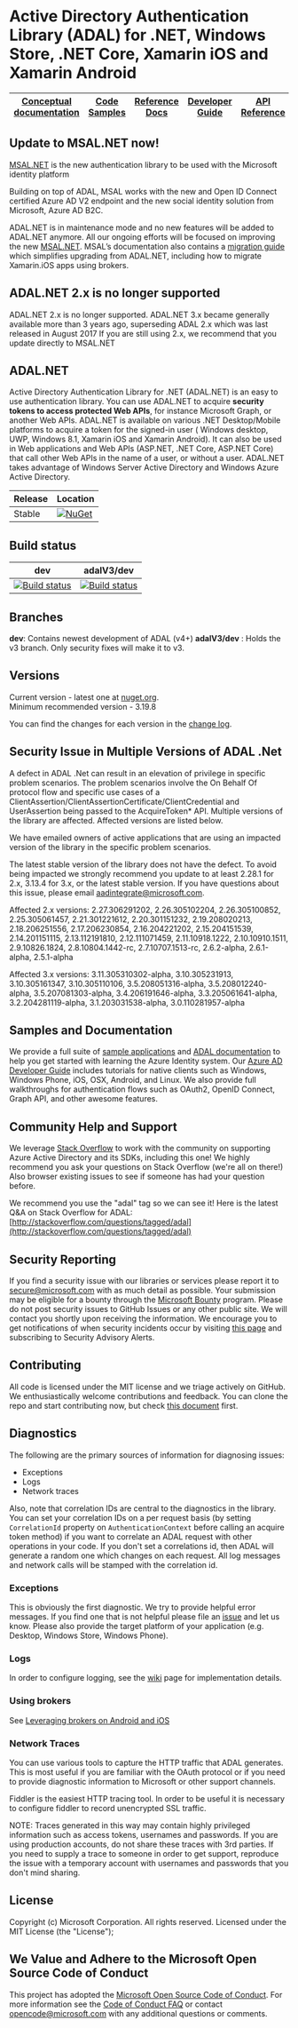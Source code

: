 # Active Directory Authentication Library (ADAL) for .NET, Windows Store, .NET Core, Xamarin iOS and Xamarin Android

| [Conceptual documentation](https://github.com/AzureAD/azure-activedirectory-library-for-dotnet/wiki#documentation) | [Code Samples](https://github.com/azure-samples?utf8=✓&q=active-directory-dotnet) | [Reference Docs](https://docs.microsoft.com/active-directory/adal/microsoft.identitymodel.clients.activedirectory) | [Developer Guide](https://aka.ms/aaddev) | [API Reference](https://docs.microsoft.com/en-us/dotnet/api/microsoft.identitymodel.clients.activedirectory?view=azure-dotnet) |
| ------------------------------------------------------------------------------------------------------------------ | --------------------------------------------------------------------------------- | ------------------------------------------------------------------------------------------------------------------ | ---------------------------------------- | ------------------------------------------------------------------------------------------------------------------------------ |

## Update to MSAL.NET now!

[MSAL.NET](https://github.com/AzureAD/microsoft-authentication-library-for-dotnet) is the new authentication library to be used with the Microsoft identity platform

Building on top of ADAL, MSAL works with the new and Open ID Connect certified Azure AD V2 endpoint and the new social identity solution from Microsoft, Azure AD B2C.

ADAL.NET is in maintenance mode and no new features will be added to ADAL.NET anymore. All our ongoing efforts will be focused on improving the new [MSAL.NET](https://github.com/AzureAD/microsoft-authentication-library-for-dotnet). MSAL’s documentation also contains a [migration guide]( https://docs.microsoft.com/en-us/azure/active-directory/develop/msal-net-migration) which simplifies upgrading from ADAL.NET, including how to migrate Xamarin.iOS apps using brokers.

## ADAL.NET 2.x is no longer supported

ADAL.NET 2.x is no longer supported. ADAL.NET 3.x became generally available more than 3 years ago, superseding ADAL 2.x which was last released in August 2017
If you are still using 2.x, we recommend that you update directly to MSAL.NET

## ADAL.NET

Active Directory Authentication Library for .NET (ADAL.NET) is an easy to use authentication library. You can use ADAL.NET to acquire **security tokens to access protected Web APIs**, for instance Microsoft Graph, or another Web APIs. ADAL.NET is available on various .NET Desktop/Mobile platforms to acquire a token for the signed-in user ( Windows desktop, UWP, Windows 8.1, Xamarin iOS and Xamarin Android). It can also be used in Web applications and Web APIs (ASP.NET, .NET Core, ASP.NET Core) that call other Web APIs in the name of a user, or without a user. ADAL.NET takes advantage of Windows Server Active Directory and Windows Azure Active Directory.

| Release | Location                                                                                                                                                                                                      |
| ------- | ------------------------------------------------------------------------------------------------------------------------------------------------------------------------------------------------------------- |
| Stable  | [![NuGet](https://img.shields.io/nuget/v/Microsoft.IdentityModel.Clients.ActiveDirectory.svg?style=flat-square&label=nuget)](https://www.nuget.org/packages/Microsoft.IdentityModel.Clients.ActiveDirectory/) |

## Build status

| dev                                                                                                                                                                                                                                  | adalV3/dev                                                                                                                                                                                                                           |
| ------------------------------------------------------------------------------------------------------------------------------------------------------------------------------------------------------------------------------------ | ------------------------------------------------------------------------------------------------------------------------------------------------------------------------------------------------------------------------------------ |
| [![Build status](https://identitydivision.visualstudio.com/_apis/public/build/definitions/a7934fdd-dcde-4492-a406-7fad6ac00e17/556/badge)](https://identitydivision.visualstudio.com/IDDP/IDDP%20Team/_build/index?definitionId=556) | [![Build status](https://identitydivision.visualstudio.com/_apis/public/build/definitions/a7934fdd-dcde-4492-a406-7fad6ac00e17/187/badge)](https://identitydivision.visualstudio.com/IDDP/IDDP%20Team/_build/index?definitionId=187) |

## Branches

**dev**: Contains newest development of ADAL (v4+)
**adalV3/dev** : Holds the v3 branch. Only security fixes will make it to v3.

## Versions

Current version - latest one at [nuget.org](https://www.nuget.org/packages/Microsoft.IdentityModel.Clients.ActiveDirectory/).  
Minimum recommended version - 3.19.8

You can find the changes for each version in the [change log](https://github.com/AzureAD/azure-activedirectory-library-for-dotnet/blob/master/changelog.txt).

## Security Issue in Multiple Versions of ADAL .Net

A defect in ADAL .Net can result in an elevation of privilege in specific problem scenarios. The problem scenarios involve the On Behalf Of protocol flow and specific use cases of a ClientAssertion/ClientAssertionCertificate/ClientCredential and UserAssertion being passed to the AcquireToken* API. Multiple versions of the library are affected. Affected versions are listed below.

We have emailed owners of active applications that are using an impacted version of the library in the specific problem scenarios.

The latest stable version of the library does not have the defect. To avoid being impacted we strongly recommend you update to at least 2.28.1 for 2.x, 3.13.4 for 3.x, or the latest stable version. If you have questions about this issue, please email aadintegrate@microsoft.com.

Affected 2.x versions: 2.27.306291202, 2.26.305102204, 2.26.305100852, 2.25.305061457, 2.21.301221612, 2.20.301151232, 2.19.208020213, 2.18.206251556, 2.17.206230854, 2.16.204221202, 2.15.204151539, 2.14.201151115, 2.13.112191810, 2.12.111071459, 2.11.10918.1222, 2.10.10910.1511, 2.9.10826.1824, 2.8.10804.1442-rc, 2.7.10707.1513-rc, 2.6.2-alpha, 2.6.1-alpha, 2.5.1-alpha

Affected 3.x versions: 3.11.305310302-alpha, 3.10.305231913, 3.10.305161347, 3.10.305110106, 3.5.208051316-alpha, 3.5.208012240-alpha, 3.5.207081303-alpha, 3.4.206191646-alpha, 3.3.205061641-alpha, 3.2.204281119-alpha, 3.1.203031538-alpha, 3.0.110281957-alpha

## Samples and Documentation

We provide a full suite of [sample applications](https://github.com/Azure-Samples?utf8=%E2%9C%93&q=active-directory) and [ADAL documentation](https://docs.microsoft.com/active-directory/adal/microsoft.identitymodel.clients.activedirectory) to help you get started with learning the Azure Identity system. Our [Azure AD Developer Guide](https://aka.ms/aaddev) includes tutorials for native clients such as Windows, Windows Phone, iOS, OSX, Android, and Linux. We also provide full walkthroughs for authentication flows such as OAuth2, OpenID Connect, Graph API, and other awesome features.

## Community Help and Support

We leverage [Stack Overflow](http://stackoverflow.com/) to work with the community on supporting Azure Active Directory and its SDKs, including this one! We highly recommend you ask your questions on Stack Overflow (we're all on there!) Also browser existing issues to see if someone has had your question before.

We recommend you use the "adal" tag so we can see it! Here is the latest Q&A on Stack Overflow for ADAL: [http://stackoverflow.com/questions/tagged/adal](http://stackoverflow.com/questions/tagged/adal)

## Security Reporting

If you find a security issue with our libraries or services please report it to [secure@microsoft.com](mailto:secure@microsoft.com) with as much detail as possible. Your submission may be eligible for a bounty through the [Microsoft Bounty](http://aka.ms/bugbounty) program. Please do not post security issues to GitHub Issues or any other public site. We will contact you shortly upon receiving the information. We encourage you to get notifications of when security incidents occur by visiting [this page](https://technet.microsoft.com/en-us/security/dd252948) and subscribing to Security Advisory Alerts.

## Contributing

All code is licensed under the MIT license and we triage actively on GitHub. We enthusiastically welcome contributions and feedback. You can clone the repo and start contributing now, but check [this document](./contributing.md) first.

## Diagnostics

The following are the primary sources of information for diagnosing issues:

+ Exceptions
+ Logs
+ Network traces

Also, note that correlation IDs are central to the diagnostics in the library.  You can set your correlation IDs on a per request basis (by setting `CorrelationId` property on `AuthenticationContext` before calling an acquire token method) if you want to correlate an ADAL request with other operations in your code. If you don't set a correlations id, then ADAL will generate a random one which changes on each request. All log messages and network calls will be stamped with the correlation id.  

### Exceptions

This is obviously the first diagnostic.  We try to provide helpful error messages.  If you find one that is not helpful please file an [issue](https://github.com/AzureAD/azure-activedirectory-library-for-dotnet/issues) and let us know. Please also provide the target platform of your application (e.g. Desktop, Windows Store, Windows Phone).

### Logs

In order to configure logging, see the [wiki](https://github.com/AzureAD/azure-activedirectory-library-for-dotnet/wiki/Logging-in-ADAL.Net) page for implementation details.

### Using brokers

See [Leveraging brokers on Android and iOS](https://github.com/AzureAD/azure-activedirectory-library-for-dotnet/wiki/leveraging-brokers-on-Android-and-iOS)

### Network Traces

You can use various tools to capture the HTTP traffic that ADAL generates.  This is most useful if you are familiar with the OAuth protocol or if you need to provide diagnostic information to Microsoft or other support channels.

Fiddler is the easiest HTTP tracing tool.  In order to be useful it is necessary to configure fiddler to record unencrypted SSL traffic.  

NOTE: Traces generated in this way may contain highly privileged information such as access tokens, usernames and passwords.  If you are using production accounts, do not share these traces with 3rd parties.  If you need to supply a trace to someone in order to get support, reproduce the issue with a temporary account with usernames and passwords that you don't mind sharing.

## License

Copyright (c) Microsoft Corporation.  All rights reserved. Licensed under the MIT License (the "License");

## We Value and Adhere to the Microsoft Open Source Code of Conduct

This project has adopted the [Microsoft Open Source Code of Conduct](https://opensource.microsoft.com/codeofconduct/). For more information see the [Code of Conduct FAQ](https://opensource.microsoft.com/codeofconduct/faq/) or contact [opencode@microsoft.com](mailto:opencode@microsoft.com) with any additional questions or comments.
